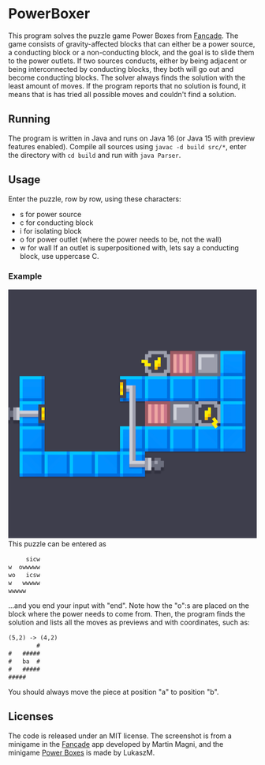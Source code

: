 # PowerBoxer

This program solves the puzzle game Power Boxes from [Fancade](https://fancade.com/). The game consists of
gravity-affected blocks that can either be a power source, a conducting block or a non-conducting block, and the goal is
to slide them to the power outlets. If two sources conducts, either by being adjacent or being interconnected by
conducting blocks, they both will go out and become conducting blocks. The solver always finds the solution with the
least amount of moves. If the program reports that no solution is found, it means that is has tried all possible moves
and couldn't find a solution.

## Running

The program is written in Java and runs on Java 16 (or Java 15 with preview features enabled). Compile all sources
using `javac -d build src/*`, enter the directory with `cd build` and run with `java Parser`.

## Usage

Enter the puzzle, row by row, using these characters:

- s for power source
- c for conducting block
- i for isolating block
- o for power outlet (where the power needs to be, not the wall)
- w for wall If an outlet is superpositioned with, lets say a conducting block, use uppercase C.

### Example

![Example](example.png)  
This puzzle can be entered as

```
     sicw
w  owwwww
wo   icsw
w   wwwww
wwwww
```

...and you end your input with "end". Note how the "o":s are placed on the block where the power needs to come from.
Then, the program finds the solution and lists all the moves as previews and with coordinates, such as:

```
(5,2) -> (4,2)
        #
#   #####
#   ba  #
#   #####
#####    
```

You should always move the piece at position "a" to position "b".

## Licenses

The code is released under an MIT license. The screenshot is from a minigame in the [Fancade](https://fancade.com) app
developed by Martin Magni, and the minigame [Power Boxes](https://fancade.page.link/ZNwg) is made by LukaszM.
